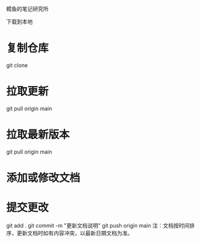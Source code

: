 鳕鱼的笔记研究所

下载到本地
# 复制仓库
git clone 

# 拉取更新
git pull origin main

# 拉取最新版本
git pull origin main

# 添加或修改文档

# 提交更改
git add .
git commit -m "更新文档说明"
git push origin main
注：文档按时间排序，更新文档时如有内容冲突，以最新日期文档为准。
